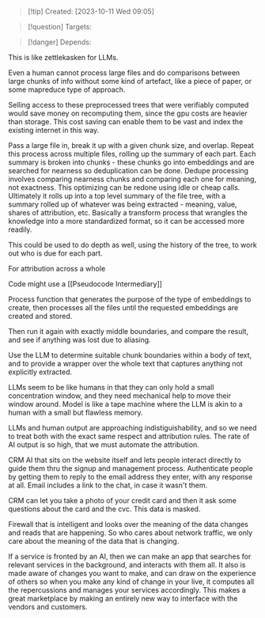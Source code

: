 
>[!tip] Created: [2023-10-11 Wed 09:05]

>[!question] Targets: 

>[!danger] Depends: 

This is like zettlekasken for LLMs.

Even a human cannot process large files and do comparisons between large chunks of info without some kind of artefact, like a piece of paper, or some mapreduce type of approach.

Selling access to these preprocessed trees that were verifiably computed would save money on recomputing them, since the gpu costs are heavier than storage.  This cost saving can enable them to be vast and index the existing internet in this way.


Pass a large file in, break it up with a given chunk size, and overlap.
Repeat this process across multiple files, rolling up the summary of each part.
Each summary is broken into chunks - these chunks go into embeddings and are searched for nearness so deduplication can be done.
Dedupe processing involves comparing nearness chunks and comparing each one for meaning, not exactness.  This optimizing can be redone using idle or cheap calls.
Ultimately it rolls up into a top level summary of the file tree, with a summary rolled up of whatever was being extracted - meaning, value, shares of attribution, etc.
Basically a transform process that wrangles the knowledge into a more standardized format, so it can be accessed more readily.

This could be used to do depth as well, using the history of the tree, to work out who is due for each part.



For attribution across a whole 

Code might use a [[Pseudocode Intermediary]]

Process function that generates the purpose of the type of embeddings to create, then processes all the files until the requested embeddings are created and stored.

Then run it again with exactly middle boundaries, and compare the result, and see if anything was lost due to aliasing.

Use the LLM to determine suitable chunk boundaries within a body of text, and to provide a wrapper over the whole text that captures anything not explicitly extracted.



LLMs seem to be like humans in that they can only hold a small concentration window, and they need mechanical help to move their window around.  Model is like a tape machine where the LLM is akin to a human with a small but flawless memory.

LLMs and human output are approaching indistiguishability, and so we need to treat both with the exact same respect and attribution rules.  The rate of AI output is so high, that we must automate the attribution.

CRM AI that sits on the website itself and lets people interact directly to guide them thru the signup and management process.  Authenticate people by getting them to reply to the email address they enter, with any response at all.  Email includes a link to the chat, in case it wasn't them.

CRM can let you take a photo of your credit card and then it ask some questions about the card and the cvc.  This data is masked.

Firewall that is intelligent and looks over the meaning of the data changes and reads that are happening.  So who cares about network traffic, we only care about the meaning of the data that is changing.

If a service is fronted by an AI, then we can make an app that searches for relevant services in the background, and interacts with them all.  It also is made aware of changes you want to make, and can draw on the experience of others so when you make any kind of change in your live, it computes all the repercussions and manages your services accordingly.  This makes a great marketplace by making an entirely new way to interface with the vendors and customers.
